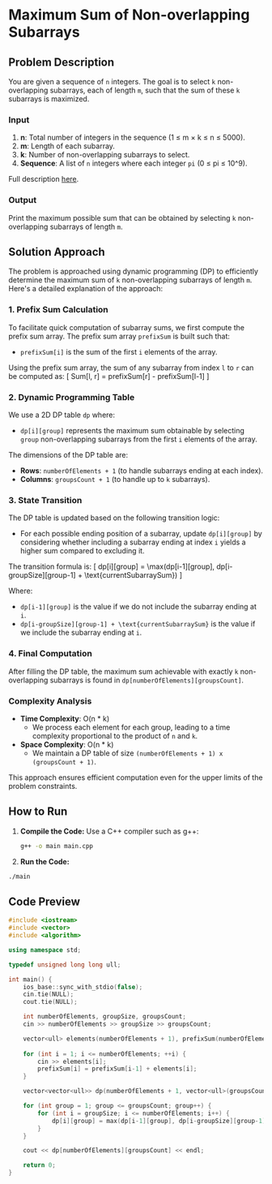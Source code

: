 # Maximum Sum of Non-overlapping Subarrays

## Problem Description

You are given a sequence of `n` integers. The goal is to select `k` non-overlapping subarrays, each of length `m`, such that the sum of these `k` subarrays is maximized.

### Input

1. **n**: Total number of integers in the sequence (1 ≤ m × k ≤ n ≤ 5000).
2. **m**: Length of each subarray.
3. **k**: Number of non-overlapping subarrays to select.
4. **Sequence**: A list of `n` integers where each integer `pi` (0 ≤ pi ≤ 10^9).

Full description [here](https://codeforces.com/problemset/problem/467/C).

### Output

Print the maximum possible sum that can be obtained by selecting `k` non-overlapping subarrays of length `m`.

## Solution Approach

The problem is approached using dynamic programming (DP) to efficiently determine the maximum sum of `k` non-overlapping subarrays of length `m`. Here's a detailed explanation of the approach:

### 1. Prefix Sum Calculation

To facilitate quick computation of subarray sums, we first compute the prefix sum array. The prefix sum array `prefixSum` is built such that:

- `prefixSum[i]` is the sum of the first `i` elements of the array.

Using the prefix sum array, the sum of any subarray from index `l` to `r` can be computed as:
\[ Sum[l, r] = prefixSum[r] - prefixSum[l-1] \]

### 2. Dynamic Programming Table

We use a 2D DP table `dp` where:
- `dp[i][group]` represents the maximum sum obtainable by selecting `group` non-overlapping subarrays from the first `i` elements of the array.

The dimensions of the DP table are:
- **Rows**: `numberOfElements + 1` (to handle subarrays ending at each index).
- **Columns**: `groupsCount + 1` (to handle up to `k` subarrays).

### 3. State Transition

The DP table is updated based on the following transition logic:
- For each possible ending position of a subarray, update `dp[i][group]` by considering whether including a subarray ending at index `i` yields a higher sum compared to excluding it.

The transition formula is:
\[ dp[i][group] = \max(dp[i-1][group], dp[i-groupSize][group-1] + \text{currentSubarraySum}) \]

Where:
- `dp[i-1][group]` is the value if we do not include the subarray ending at `i`.
- `dp[i-groupSize][group-1] + \text{currentSubarraySum}` is the value if we include the subarray ending at `i`.

### 4. Final Computation

After filling the DP table, the maximum sum achievable with exactly `k` non-overlapping subarrays is found in `dp[numberOfElements][groupsCount]`.

### Complexity Analysis

- **Time Complexity**: O(n * k)
  - We process each element for each group, leading to a time complexity proportional to the product of `n` and `k`.
- **Space Complexity**: O(n * k)
  - We maintain a DP table of size `(numberOfElements + 1) x (groupsCount + 1)`.

This approach ensures efficient computation even for the upper limits of the problem constraints.

## How to Run

1. **Compile the Code:**
   Use a C++ compiler such as g++:
   ```sh
   g++ -o main main.cpp

2. **Run the Code:**
  ```sh
  ./main
  ```


## Code Preview
```cpp
#include <iostream>
#include <vector>
#include <algorithm>

using namespace std;

typedef unsigned long long ull;

int main() {
    ios_base::sync_with_stdio(false);
    cin.tie(NULL);
    cout.tie(NULL);

    int numberOfElements, groupSize, groupsCount;
    cin >> numberOfElements >> groupSize >> groupsCount;

    vector<ull> elements(numberOfElements + 1), prefixSum(numberOfElements + 1, 0);
    
    for (int i = 1; i <= numberOfElements; ++i) {
        cin >> elements[i];
        prefixSum[i] = prefixSum[i-1] + elements[i];  
    }

    vector<vector<ull>> dp(numberOfElements + 1, vector<ull>(groupsCount + 1, 0));

    for (int group = 1; group <= groupsCount; group++) { 
        for (int i = groupSize; i <= numberOfElements; i++) { 
            dp[i][group] = max(dp[i-1][group], dp[i-groupSize][group-1] + (prefixSum[i] - prefixSum[i-groupSize]));
        }
    }

    cout << dp[numberOfElements][groupsCount] << endl;

    return 0;
}

```

